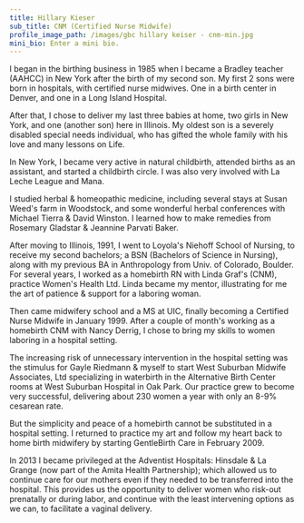 ```yaml
---
title: Hillary Kieser
sub_title: CNM (Certified Nurse Midwife)
profile_image_path: /images/gbc hillary keiser - cnm-min.jpg
mini_bio: Enter a mini bio.
---
```



I began in the birthing business in 1985 when I became a Bradley teacher (AAHCC) in New York after the birth of my second son. My first 2 sons were born in hospitals, with certified nurse midwives. One in a birth center in Denver, and one in a Long Island Hospital.

After that, I chose to deliver my last three babies at home, two girls in New York, and one (another son) here in Illinois. My oldest son is a severely disabled special needs individual, who has gifted the whole family with his love and many lessons on Life.

In New York, I became very active in natural childbirth, attended births as an assistant, and started a childbirth circle. I was also very involved with La Leche League and Mana.

I studied herbal & homeopathic medicine, including several stays at Susan Weed's farm in Woodstock, and some wonderful herbal conferences with Michael Tierra & David Winston. I learned how to make remedies from Rosemary Gladstar & Jeannine Parvati Baker.

After moving to Illinois, 1991, I went to Loyola's Niehoff School of Nursing, to receive my second bachelors; a BSN (Bachelors of Science in Nursing), along with my previous BA in Anthropology from Univ. of Colorado, Boulder. For several years, I worked as a homebirth RN with Linda Graf's (CNM), practice Women's Health Ltd. Linda became my mentor, illustrating for me the art of patience & support for a laboring woman.

Then came midwifery school and a MS at UIC, finally becoming a Certified Nurse Midwife in January 1999. After a couple of month's working as a homebirth CNM with Nancy Derrig, I chose to bring my skills to women laboring in a hospital setting.

The increasing risk of unnecessary intervention in the hospital setting was the stimulus for Gayle Riedmann & myself to start West Suburban Midwife Associates, Ltd specializing in waterbirth in the Alternative Birth Center rooms at West Suburban Hospital in Oak Park. Our practice grew to become very successful, delivering about 230 women a year with only an 8-9% cesarean rate.

But the simplicity and peace of a homebirth cannot be substituted in a hospital setting. I returned to practice my art and follow my heart back to home birth midwifery by starting GentleBirth Care in February 2009.

In 2013 I became privileged at the Adventist Hospitals: Hinsdale & La Grange (now part of the Amita Health Partnership); which allowed us to continue care for our mothers even if they needed to be transferred into the hospital. This provides us the opportunity to deliver women who risk-out prenatally or during labor, and continue with the least intervening options as we can, to facilitate a vaginal delivery.